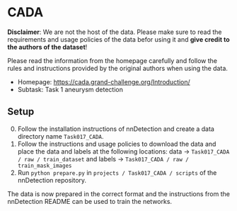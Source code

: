 # CADA
**Disclaimer**: We are not the host of the data.
Please make sure to read the requirements and usage policies of the data befor using it and **give credit to the authors of the dataset**!

Please read the information from the homepage carefully and follow the rules and instructions provided by the original authors when using the data.
- Homepage: https://cada.grand-challenge.org/Introduction/
- Subtask: Task 1 aneurysm detection

## Setup
0. Follow the installation instructions of nnDetection and create a data directory name `Task017_CADA`.
1. Follow the instructions and usage policies to download the data and place the data and labels at the following locations: data -> `Task017_CADA / raw / train_dataset` and labels -> `Task017_CADA / raw / train_mask_images`
2. Run `python prepare.py` in `projects / Task017_CADA / scripts` of the nnDetection repository.

The data is now prepared in the correct format and the instructions from the nnDetection README can be used to train the networks.
